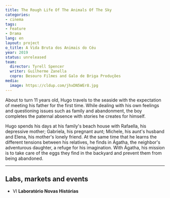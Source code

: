 ```yaml
---
title: The Rough Life Of The Animals Of The Sky
categories:
- cinema
tags:
- Feature
- Drama
lang: en
layout: project
o_title: A Vida Bruta dos Animais do Céu
year: 2019
status: unreleased
team:
  director: Tyrell Spencer
  writer: Guilherme Zanella
  copro: Besouro Filmes and Galo de Briga Produções
media:
  image: https://cldup.com/jhxDN5WEr8.jpg
---
```


About to turn 11 years old, Hugo travels to the seaside with the expectation of meeting his father for the first time. While dealing with his own feelings and questioning issues such as family and abandonment, the boy completes the paternal absence with stories he creates for himself.

Hugo spends his days at his family's beach house with Rafaella, his depressive mother; Gabriela, his pregnant aunt; Michele, his aunt's husband and Elena, his mother's lonely friend. At the same time that he learns the different tensions between his relatives, he finds in Ágatha, the neighbor's adventurous daughter, a refuge for his imagination. With Ágatha, his mission is to take care of the eggs they find in the backyard and prevent them from being abandoned.

---

## Labs, markets and events
* VI **Laboratório Novas Histórias**
